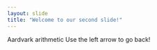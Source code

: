 ```yaml
---
layout: slide
title: "Welcome to our second slide!"
---
```

Aardvark arithmetic
Use the left arrow to go back!
